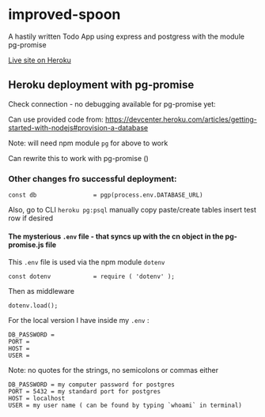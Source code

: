 # improved-spoon

A hastily written Todo App using express and postgress with the module pg-promise

[Live site on Heroku](https://sleepy-chamber-93925.herokuapp.com/)

## Heroku deployment with pg-promise

Check connection - no debugging available for pg-promise yet:

Can use provided code from: https://devcenter.heroku.com/articles/getting-started-with-nodejs#provision-a-database

Note: will need npm module `pg` for above to work

Can rewrite this to work with pg-promise ()



### Other changes fro successful deployment:

```
const db                = pgp(process.env.DATABASE_URL)

```

Also,
go to CLI `heroku pg:psql`
manually copy paste/create tables
insert test row if desired


#### The mysterious `.env` file - that syncs up with the cn object in the pg-promise.js file
This `.env` file is used via the npm module `dotenv` 

`const dotenv            = require ( 'dotenv' );`

Then as middleware 

`dotenv.load();`

For the local version I have inside my `.env` :

```
DB_PASSWORD = 
PORT = 
HOST = 
USER = 

```

Note: no quotes for the strings, no semicolons or commas either

```
DB_PASSWORD = my computer password for postgres
PORT = 5432 = my standard port for postgres
HOST = localhost 
USER = my user name ( can be found by typing `whoami` in terminal)
```
